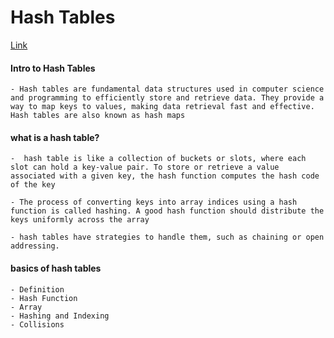 # Hash Tables

[Link](./hash_Tables.md)

####  Intro to Hash Tables
    - Hash tables are fundamental data structures used in computer science and programming to efficiently store and retrieve data. They provide a way to map keys to values, making data retrieval fast and effective. Hash tables are also known as hash maps



#### what is a hash table?
    -  hash table is like a collection of buckets or slots, where each slot can hold a key-value pair. To store or retrieve a value associated with a given key, the hash function computes the hash code of the key

    - The process of converting keys into array indices using a hash function is called hashing. A good hash function should distribute the keys uniformly across the array

    - hash tables have strategies to handle them, such as chaining or open addressing.


####  basics of hash tables
    - Definition
    - Hash Function
    - Array
    - Hashing and Indexing
    - Collisions